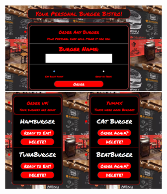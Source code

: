 
![Alt text](/public/assets/img/screenshot1.png?raw=true "Optional Title")
![Alt text](/public/assets/img/screenshot2.png?raw=true "Optional Title")